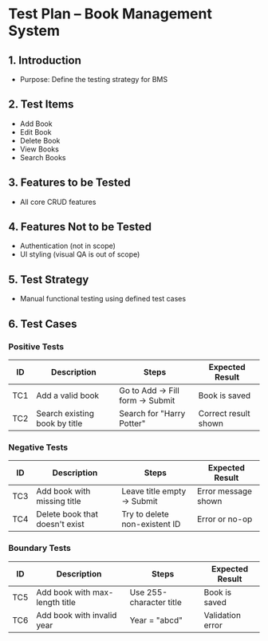 # Test Plan – Book Management System

## 1. Introduction
- Purpose: Define the testing strategy for BMS

## 2. Test Items
- Add Book
- Edit Book
- Delete Book
- View Books
- Search Books

## 3. Features to be Tested
- All core CRUD features

## 4. Features Not to be Tested
- Authentication (not in scope)
- UI styling (visual QA is out of scope)

## 5. Test Strategy
- Manual functional testing using defined test cases

## 6. Test Cases

### Positive Tests
| ID | Description | Steps | Expected Result |
|----|-------------|-------|------------------|
| TC1 | Add a valid book | Go to Add → Fill form → Submit | Book is saved |
| TC2 | Search existing book by title | Search for "Harry Potter" | Correct result shown |

### Negative Tests
| ID | Description | Steps | Expected Result |
|----|-------------|-------|------------------|
| TC3 | Add book with missing title | Leave title empty → Submit | Error message shown |
| TC4 | Delete book that doesn't exist | Try to delete non-existent ID | Error or no-op |

### Boundary Tests
| ID | Description | Steps | Expected Result |
|----|-------------|-------|------------------|
| TC5 | Add book with max-length title | Use 255-character title | Book is saved |
| TC6 | Add book with invalid year | Year = "abcd" | Validation error |
